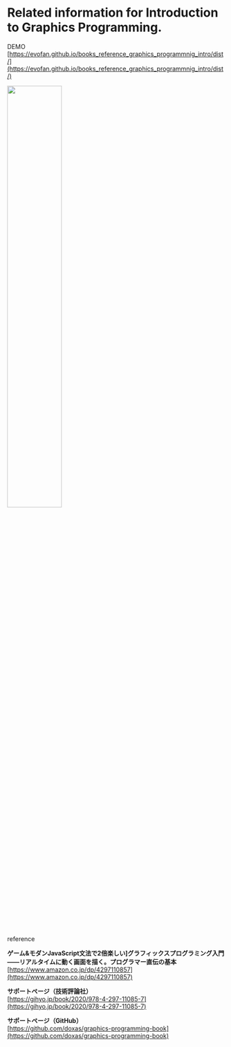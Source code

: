 # Related information for Introduction to Graphics Programming.

DEMO  
[https://evofan.github.io/books_reference_graphics_programmnig_intro/dist/](https://evofan.github.io/books_reference_graphics_programmnig_intro/dist/)  

<img src="https://evofan.github.io/books_reference_graphics_programmnig_intro/screenshot/pic_sc_2024_0625.png" width="50%">  

reference  

**ゲーム&モダンJavaScript文法で2倍楽しい]グラフィックスプログラミング入門  
——リアルタイムに動く画面を描く。プログラマー直伝の基本**  
[https://www.amazon.co.jp/dp/4297110857](https://www.amazon.co.jp/dp/4297110857)  

**サポートページ（技術評論社）**  
[https://gihyo.jp/book/2020/978-4-297-11085-7](https://gihyo.jp/book/2020/978-4-297-11085-7)  

**サポートページ（GitHub）**  
[https://github.com/doxas/graphics-programming-book](https://github.com/doxas/graphics-programming-book)  



